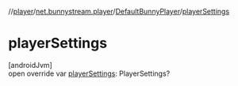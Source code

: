 //[player](../../../index.md)/[net.bunnystream.player](../index.md)/[DefaultBunnyPlayer](index.md)/[playerSettings](player-settings.md)

# playerSettings

[androidJvm]\
open override var [playerSettings](player-settings.md): PlayerSettings?
